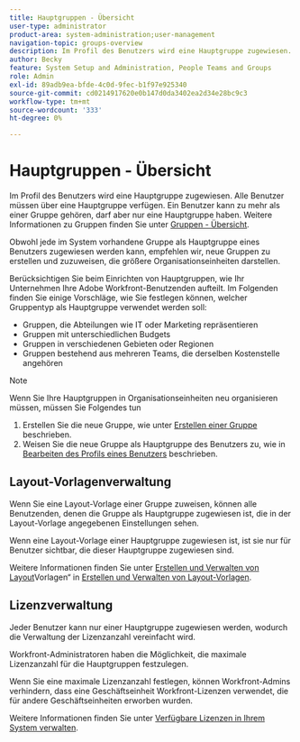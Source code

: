 ```yaml
---
title: Hauptgruppen - Übersicht
user-type: administrator
product-area: system-administration;user-management
navigation-topic: groups-overview
description: Im Profil des Benutzers wird eine Hauptgruppe zugewiesen. Alle Benutzer müssen über eine Hauptgruppe verfügen.
author: Becky
feature: System Setup and Administration, People Teams and Groups
role: Admin
exl-id: 89adb9ea-bfde-4c0d-9fec-b1f97e925340
source-git-commit: cd0214917620e0b147d0da3402ea2d34e28bc9c3
workflow-type: tm+mt
source-wordcount: '333'
ht-degree: 0%

---
```


# Hauptgruppen - Übersicht

Im Profil des Benutzers wird eine Hauptgruppe zugewiesen. Alle Benutzer müssen über eine Hauptgruppe verfügen. Ein Benutzer kann zu mehr als einer Gruppe gehören, darf aber nur eine Hauptgruppe haben. Weitere Informationen zu Gruppen finden Sie unter [Gruppen - Übersicht](../../../administration-and-setup/manage-groups/groups-overview/groups.md).

Obwohl jede im System vorhandene Gruppe als Hauptgruppe eines Benutzers zugewiesen werden kann, empfehlen wir, neue Gruppen zu erstellen und zuzuweisen, die größere Organisationseinheiten darstellen.

Berücksichtigen Sie beim Einrichten von Hauptgruppen, wie Ihr Unternehmen Ihre Adobe Workfront-Benutzenden aufteilt. Im Folgenden finden Sie einige Vorschläge, wie Sie festlegen können, welcher Gruppentyp als Hauptgruppe verwendet werden soll:

* Gruppen, die Abteilungen wie IT oder Marketing repräsentieren
* Gruppen mit unterschiedlichen Budgets
* Gruppen in verschiedenen Gebieten oder Regionen
* Gruppen bestehend aus mehreren Teams, die derselben Kostenstelle angehören

>[!NOTE]
>
>Wenn Sie Ihre Hauptgruppen in Organisationseinheiten neu organisieren müssen, müssen Sie Folgendes tun
>
>1. Erstellen Sie die neue Gruppe, wie unter [Erstellen einer Gruppe](../../../administration-and-setup/manage-groups/create-and-manage-groups/create-a-group.md) beschrieben.
>1. Weisen Sie die neue Gruppe als Hauptgruppe des Benutzers zu, wie in [Bearbeiten des Profils eines Benutzers](../../../administration-and-setup/add-users/create-and-manage-users/edit-a-users-profile.md) beschrieben.

## Layout-Vorlagenverwaltung

Wenn Sie eine Layout-Vorlage einer Gruppe zuweisen, können alle Benutzenden, denen die Gruppe als Hauptgruppe zugewiesen ist, die in der Layout-Vorlage angegebenen Einstellungen sehen.

Wenn eine Layout-Vorlage einer Hauptgruppe zugewiesen ist, ist sie nur für Benutzer sichtbar, die dieser Hauptgruppe zugewiesen sind.

Weitere Informationen finden Sie unter [Erstellen und Verwalten von Layout](../../../administration-and-setup/customize-workfront/use-layout-templates/create-and-manage-layout-templates.md)Vorlagen“ in [Erstellen und Verwalten von Layout-Vorlagen](../../../administration-and-setup/customize-workfront/use-layout-templates/create-and-manage-layout-templates.md).

## Lizenzverwaltung

Jeder Benutzer kann nur einer Hauptgruppe zugewiesen werden, wodurch die Verwaltung der Lizenzanzahl vereinfacht wird.

Workfront-Administratoren haben die Möglichkeit, die maximale Lizenzanzahl für die Hauptgruppen festzulegen.

Wenn Sie eine maximale Lizenzanzahl festlegen, können Workfront-Admins verhindern, dass eine Geschäftseinheit Workfront-Lizenzen verwendet, die für andere Geschäftseinheiten erworben wurden.

Weitere Informationen finden Sie unter [Verfügbare Lizenzen in Ihrem System verwalten](../../../administration-and-setup/get-started-wf-administration/manage-available-licenses-in-your-system.md).
